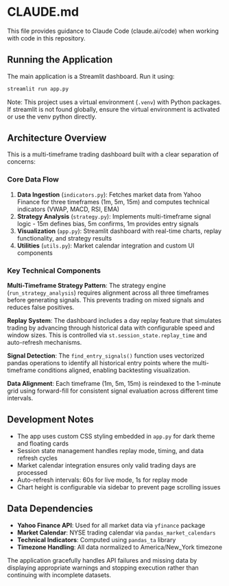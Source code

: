 # CLAUDE.md

This file provides guidance to Claude Code (claude.ai/code) when working with code in this repository.

## Running the Application

The main application is a Streamlit dashboard. Run it using:
```bash
streamlit run app.py
```

Note: This project uses a virtual environment (`.venv`) with Python packages. If streamlit is not found globally, ensure the virtual environment is activated or use the venv python directly.

## Architecture Overview

This is a multi-timeframe trading dashboard built with a clear separation of concerns:

### Core Data Flow
1. **Data Ingestion** (`indicators.py`): Fetches market data from Yahoo Finance for three timeframes (1m, 5m, 15m) and computes technical indicators (VWAP, MACD, RSI, EMA)
2. **Strategy Analysis** (`strategy.py`): Implements multi-timeframe signal logic - 15m defines bias, 5m confirms, 1m provides entry signals
3. **Visualization** (`app.py`): Streamlit dashboard with real-time charts, replay functionality, and strategy results
4. **Utilities** (`utils.py`): Market calendar integration and custom UI components

### Key Technical Components

**Multi-Timeframe Strategy Pattern**: The strategy engine (`run_strategy_analysis`) requires alignment across all three timeframes before generating signals. This prevents trading on mixed signals and reduces false positives.

**Replay System**: The dashboard includes a day replay feature that simulates trading by advancing through historical data with configurable speed and window sizes. This is controlled via `st.session_state.replay_time` and auto-refresh mechanisms.

**Signal Detection**: The `find_entry_signals()` function uses vectorized pandas operations to identify all historical entry points where the multi-timeframe conditions aligned, enabling backtesting visualization.

**Data Alignment**: Each timeframe (1m, 5m, 15m) is reindexed to the 1-minute grid using forward-fill for consistent signal evaluation across different time intervals.

## Development Notes

- The app uses custom CSS styling embedded in `app.py` for dark theme and floating cards
- Session state management handles replay mode, timing, and data refresh cycles
- Market calendar integration ensures only valid trading days are processed
- Auto-refresh intervals: 60s for live mode, 1s for replay mode
- Chart height is configurable via sidebar to prevent page scrolling issues

## Data Dependencies

- **Yahoo Finance API**: Used for all market data via `yfinance` package
- **Market Calendar**: NYSE trading calendar via `pandas_market_calendars`
- **Technical Indicators**: Computed using `pandas_ta` library
- **Timezone Handling**: All data normalized to America/New_York timezone

The application gracefully handles API failures and missing data by displaying appropriate warnings and stopping execution rather than continuing with incomplete datasets.